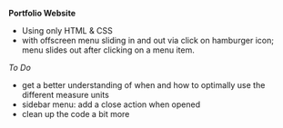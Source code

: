 **Portfolio Website**
- Using only HTML & CSS
- with offscreen menu sliding in and out via click on hamburger icon; menu slides out after clicking on a menu item.

*To Do*
- get a better understanding of when and how to optimally use the different measure units
- sidebar menu: add a close action when opened
- clean up the code a bit more
